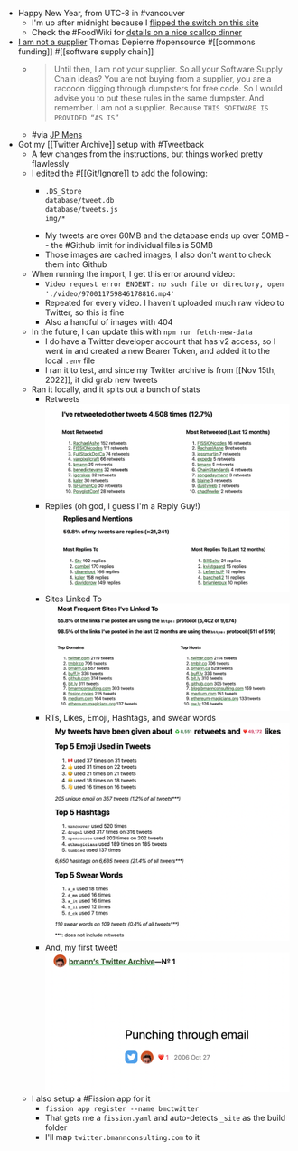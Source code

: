 - Happy New Year, from UTC-8 in #vancouver
	- I'm up after midnight because I [flipped the switch on this site](((63b12e49-013d-46b1-ab1c-a6ac7208ef1a)))
	- Check the #FoodWiki for [details on a nice scallop dinner](https://foodwiki.bmann.ca/December%252031st%252C%25202022.html)
- [I am not a supplier](https://www.softwaremaxims.com/blog/not-a-supplier) Thomas Depierre #opensource #[[commons funding]] #[[software supply chain]]
	- > Until then, I am not your supplier. So all your Software Supply Chain ideas? You are not buying from a supplier, you are a raccoon digging through dumpsters for free code. So I would advise you to put these rules in the same dumpster. And remember. I am not a supplier. Because `THIS SOFTWARE IS PROVIDED “AS IS”`
	- #via [JP Mens](https://mastodon.social/@jpmens/109615093397373991)
- Got my [[Twitter Archive]] setup with #Tweetback
	- A few changes from the instructions, but things worked pretty flawlessly
	- I edited the #[[Git/Ignore]] to add the following:
		- ```
		  .DS_Store
		  database/tweet.db
		  database/tweets.js
		  img/*
		  ```
		- My tweets are over 60MB and the database ends up over 50MB -- the #Github limit for individual files is 50MB
		- Those images are cached images, I also don't want to check them into Github
	- When running the import, I get this error around video:
		- `Video request error ENOENT: no such file or directory, open './video/970011759846178816.mp4'`
		- Repeated for every video. I haven't uploaded much raw video to Twitter, so this is fine
		- Also a handful of images with 404
	- In the future, I can update this with `npm run fetch-new-data`
		- I do have a Twitter developer account that has v2 access, so I went in and created a new Bearer Token, and added it to the local `.env` file
		- I ran it to test, and since my Twitter archive is from [[Nov 15th, 2022]], it did grab new tweets
	- Ran it locally, and it spits out a bunch of stats
		- Retweets
		  ![Tweetback Retweets @bmann](../assets/Screen_Shot_2023-01-01_at_5.55.25_PM_1672624964652_0.png)
		- Replies (oh god, I guess I'm a Reply Guy!)
		  ![Tweetback Replies @bmann](../assets/Screen_Shot_2023-01-01_at_5.55.37_PM_1672625011485_0.png)
		- Sites Linked To
		  ![Tweetback Site Links @bmann](../assets/Screen_Shot_2023-01-01_at_5.55.50_PM_1672625060284_0.png)
		- RTs, Likes, Emoji, Hashtags, and swear words
		  ![Tweetback RTs, Likes, Emoji](../assets/Screen_Shot_2023-01-01_at_5.56.07_PM_1672625112939_0.png)
		- And, my first tweet!
		  ![Tweetback First Tweet @bmann](../assets/Screen_Shot_2023-01-01_at_5.59.01_PM_1672625129305_0.png)
	- I also setup a #Fission app for it
		- `fission app register --name bmctwitter`
		- That gets me a `fission.yaml` and auto-detects `_site` as the build folder
		- I'll map `twitter.bmannconsulting.com` to it